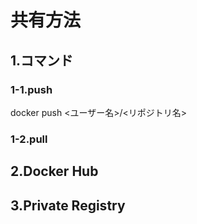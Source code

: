 # 共有方法

## 1.コマンド

### 1-1.push
docker push <ユーザー名>/<リポジトリ名>

### 1-2.pull



## 2.Docker Hub


## 3.Private Registry
